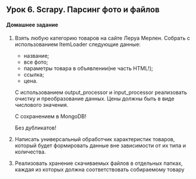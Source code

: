 ## Урок 6. Scrapy. Парсинг фото и файлов
#### Домашнее задание
1. Взять любую категорию товаров на сайте Леруа Мерлен. Собрать с использованием ItemLoader следующие данные:
      * название;
      * все фото;
      * параметры товара в объявлении(не часть HTML!);
      * ссылка;
      * цена.

    С использованием output_processor и input_processor реализовать очистку и преобразование данных. Цены должны быть в виде числового значения.

    С сохранением в MongoDB!

    Без дубликатов!

2. Написать универсальный обработчик характеристик товаров, который будет формировать данные вне зависимости от их типа и количества.

3. Реализовать хранение скачиваемых файлов в отдельных папках, каждая из которых должна соответствовать собираемому товару

